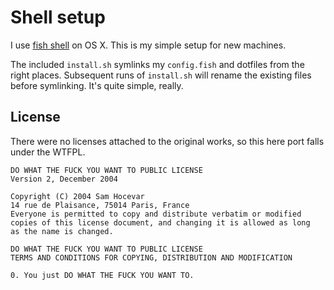 # Shell setup

I use [fish shell](http://fishshell.com/) on OS X.  This is my simple setup for
new machines.

The included `install.sh` symlinks my `config.fish` and dotfiles from the right
places.  Subsequent runs of `install.sh` will rename the existing files before
symlinking.  It's quite simple, really.


## License

There were no licenses attached to the original works, so this here port falls
under the WTFPL.

    DO WHAT THE FUCK YOU WANT TO PUBLIC LICENSE
    Version 2, December 2004

    Copyright (C) 2004 Sam Hocevar
    14 rue de Plaisance, 75014 Paris, France
    Everyone is permitted to copy and distribute verbatim or modified
    copies of this license document, and changing it is allowed as long
    as the name is changed.

    DO WHAT THE FUCK YOU WANT TO PUBLIC LICENSE
    TERMS AND CONDITIONS FOR COPYING, DISTRIBUTION AND MODIFICATION

    0. You just DO WHAT THE FUCK YOU WANT TO.
